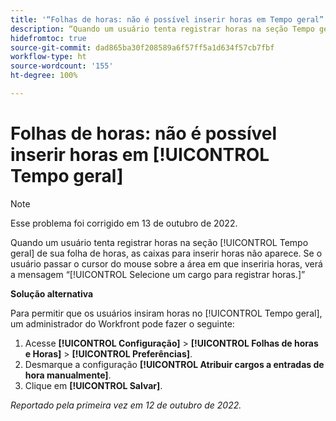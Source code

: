 ```yaml
---
title: '“Folhas de horas: não é possível inserir horas em Tempo geral”'
description: “Quando um usuário tenta registrar horas na seção Tempo geral de sua folha de horas, as caixas para inserir horas não aparece. Se o usuário passar o cursor do mouse sobre a área em que inseriria horas, verá a mensagem Selecione um cargo para registrar horas.”
hidefromtoc: true
source-git-commit: dad865ba30f208589a6f57ff5a1d634f57cb7fbf
workflow-type: ht
source-wordcount: '155'
ht-degree: 100%

---
```



# Folhas de horas: não é possível inserir horas em [!UICONTROL Tempo geral]

>[!NOTE]
>
>Esse problema foi corrigido em 13 de outubro de 2022.

Quando um usuário tenta registrar horas na seção [!UICONTROL Tempo geral] de sua folha de horas, as caixas para inserir horas não aparece. Se o usuário passar o cursor do mouse sobre a área em que inseriria horas, verá a mensagem “[!UICONTROL Selecione um cargo para registrar horas.]”

**Solução alternativa**

Para permitir que os usuários insiram horas no [!UICONTROL Tempo geral], um administrador do Workfront pode fazer o seguinte:

1. Acesse **[!UICONTROL Configuração]** > **[!UICONTROL Folhas de horas e Horas]** > **[!UICONTROL Preferências]**.
1. Desmarque a configuração **[!UICONTROL Atribuir cargos a entradas de hora manualmente]**.
1. Clique em **[!UICONTROL Salvar]**.

_Reportado pela primeira vez em 12 de outubro de 2022._

